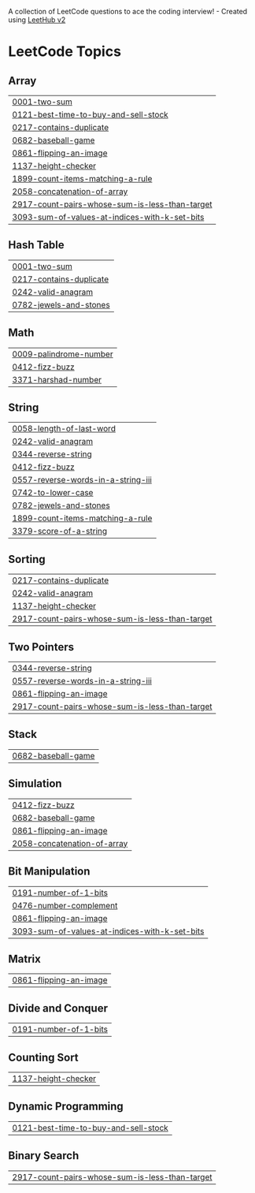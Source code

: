 A collection of LeetCode questions to ace the coding interview! - Created using [LeetHub v2](https://github.com/arunbhardwaj/LeetHub-2.0)
<!---LeetCode Topics Start-->
# LeetCode Topics
## Array
|  |
| ------- |
| [0001-two-sum](https://github.com/Shanoof-t/LeetCode/tree/master/0001-two-sum) |
| [0121-best-time-to-buy-and-sell-stock](https://github.com/Shanoof-t/LeetCode/tree/master/0121-best-time-to-buy-and-sell-stock) |
| [0217-contains-duplicate](https://github.com/Shanoof-t/LeetCode/tree/master/0217-contains-duplicate) |
| [0682-baseball-game](https://github.com/Shanoof-t/LeetCode/tree/master/0682-baseball-game) |
| [0861-flipping-an-image](https://github.com/Shanoof-t/LeetCode/tree/master/0861-flipping-an-image) |
| [1137-height-checker](https://github.com/Shanoof-t/LeetCode/tree/master/1137-height-checker) |
| [1899-count-items-matching-a-rule](https://github.com/Shanoof-t/LeetCode/tree/master/1899-count-items-matching-a-rule) |
| [2058-concatenation-of-array](https://github.com/Shanoof-t/LeetCode/tree/master/2058-concatenation-of-array) |
| [2917-count-pairs-whose-sum-is-less-than-target](https://github.com/Shanoof-t/LeetCode/tree/master/2917-count-pairs-whose-sum-is-less-than-target) |
| [3093-sum-of-values-at-indices-with-k-set-bits](https://github.com/Shanoof-t/LeetCode/tree/master/3093-sum-of-values-at-indices-with-k-set-bits) |
## Hash Table
|  |
| ------- |
| [0001-two-sum](https://github.com/Shanoof-t/LeetCode/tree/master/0001-two-sum) |
| [0217-contains-duplicate](https://github.com/Shanoof-t/LeetCode/tree/master/0217-contains-duplicate) |
| [0242-valid-anagram](https://github.com/Shanoof-t/LeetCode/tree/master/0242-valid-anagram) |
| [0782-jewels-and-stones](https://github.com/Shanoof-t/LeetCode/tree/master/0782-jewels-and-stones) |
## Math
|  |
| ------- |
| [0009-palindrome-number](https://github.com/Shanoof-t/LeetCode/tree/master/0009-palindrome-number) |
| [0412-fizz-buzz](https://github.com/Shanoof-t/LeetCode/tree/master/0412-fizz-buzz) |
| [3371-harshad-number](https://github.com/Shanoof-t/LeetCode/tree/master/3371-harshad-number) |
## String
|  |
| ------- |
| [0058-length-of-last-word](https://github.com/Shanoof-t/LeetCode/tree/master/0058-length-of-last-word) |
| [0242-valid-anagram](https://github.com/Shanoof-t/LeetCode/tree/master/0242-valid-anagram) |
| [0344-reverse-string](https://github.com/Shanoof-t/LeetCode/tree/master/0344-reverse-string) |
| [0412-fizz-buzz](https://github.com/Shanoof-t/LeetCode/tree/master/0412-fizz-buzz) |
| [0557-reverse-words-in-a-string-iii](https://github.com/Shanoof-t/LeetCode/tree/master/0557-reverse-words-in-a-string-iii) |
| [0742-to-lower-case](https://github.com/Shanoof-t/LeetCode/tree/master/0742-to-lower-case) |
| [0782-jewels-and-stones](https://github.com/Shanoof-t/LeetCode/tree/master/0782-jewels-and-stones) |
| [1899-count-items-matching-a-rule](https://github.com/Shanoof-t/LeetCode/tree/master/1899-count-items-matching-a-rule) |
| [3379-score-of-a-string](https://github.com/Shanoof-t/LeetCode/tree/master/3379-score-of-a-string) |
## Sorting
|  |
| ------- |
| [0217-contains-duplicate](https://github.com/Shanoof-t/LeetCode/tree/master/0217-contains-duplicate) |
| [0242-valid-anagram](https://github.com/Shanoof-t/LeetCode/tree/master/0242-valid-anagram) |
| [1137-height-checker](https://github.com/Shanoof-t/LeetCode/tree/master/1137-height-checker) |
| [2917-count-pairs-whose-sum-is-less-than-target](https://github.com/Shanoof-t/LeetCode/tree/master/2917-count-pairs-whose-sum-is-less-than-target) |
## Two Pointers
|  |
| ------- |
| [0344-reverse-string](https://github.com/Shanoof-t/LeetCode/tree/master/0344-reverse-string) |
| [0557-reverse-words-in-a-string-iii](https://github.com/Shanoof-t/LeetCode/tree/master/0557-reverse-words-in-a-string-iii) |
| [0861-flipping-an-image](https://github.com/Shanoof-t/LeetCode/tree/master/0861-flipping-an-image) |
| [2917-count-pairs-whose-sum-is-less-than-target](https://github.com/Shanoof-t/LeetCode/tree/master/2917-count-pairs-whose-sum-is-less-than-target) |
## Stack
|  |
| ------- |
| [0682-baseball-game](https://github.com/Shanoof-t/LeetCode/tree/master/0682-baseball-game) |
## Simulation
|  |
| ------- |
| [0412-fizz-buzz](https://github.com/Shanoof-t/LeetCode/tree/master/0412-fizz-buzz) |
| [0682-baseball-game](https://github.com/Shanoof-t/LeetCode/tree/master/0682-baseball-game) |
| [0861-flipping-an-image](https://github.com/Shanoof-t/LeetCode/tree/master/0861-flipping-an-image) |
| [2058-concatenation-of-array](https://github.com/Shanoof-t/LeetCode/tree/master/2058-concatenation-of-array) |
## Bit Manipulation
|  |
| ------- |
| [0191-number-of-1-bits](https://github.com/Shanoof-t/LeetCode/tree/master/0191-number-of-1-bits) |
| [0476-number-complement](https://github.com/Shanoof-t/LeetCode/tree/master/0476-number-complement) |
| [0861-flipping-an-image](https://github.com/Shanoof-t/LeetCode/tree/master/0861-flipping-an-image) |
| [3093-sum-of-values-at-indices-with-k-set-bits](https://github.com/Shanoof-t/LeetCode/tree/master/3093-sum-of-values-at-indices-with-k-set-bits) |
## Matrix
|  |
| ------- |
| [0861-flipping-an-image](https://github.com/Shanoof-t/LeetCode/tree/master/0861-flipping-an-image) |
## Divide and Conquer
|  |
| ------- |
| [0191-number-of-1-bits](https://github.com/Shanoof-t/LeetCode/tree/master/0191-number-of-1-bits) |
## Counting Sort
|  |
| ------- |
| [1137-height-checker](https://github.com/Shanoof-t/LeetCode/tree/master/1137-height-checker) |
## Dynamic Programming
|  |
| ------- |
| [0121-best-time-to-buy-and-sell-stock](https://github.com/Shanoof-t/LeetCode/tree/master/0121-best-time-to-buy-and-sell-stock) |
## Binary Search
|  |
| ------- |
| [2917-count-pairs-whose-sum-is-less-than-target](https://github.com/Shanoof-t/LeetCode/tree/master/2917-count-pairs-whose-sum-is-less-than-target) |
<!---LeetCode Topics End-->